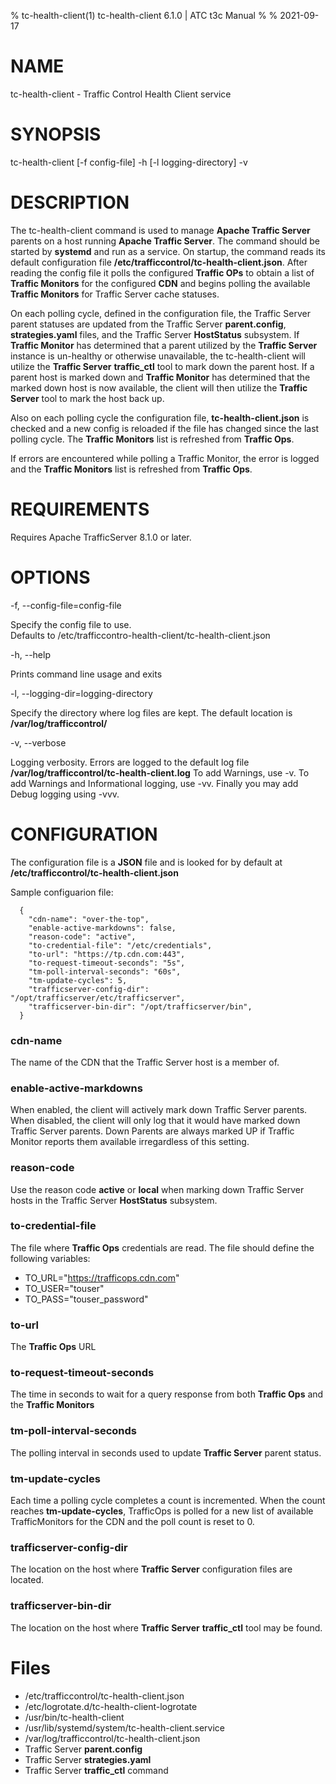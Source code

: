 % tc-health-client(1) tc-health-client 6.1.0 | ATC t3c Manual
%
% 2021-09-17
<!--
    Licensed to the Apache Software Foundation (ASF) under one
    or more contributor license agreements.  See the NOTICE file
    distributed with this work for additional information
    regarding copyright ownership.  The ASF licenses this file
    to you under the Apache License, Version 2.0 (the
    "License"); you may not use this file except in compliance
    with the License.  You may obtain a copy of the License at

      http://www.apache.org/licenses/LICENSE-2.0

    Unless required by applicable law or agreed to in writing,
    software distributed under the License is distributed on an
    "AS IS" BASIS, WITHOUT WARRANTIES OR CONDITIONS OF ANY
    KIND, either express or implied.  See the License for the
    specific language governing permissions and limitations
    under the License.
-->
<!--

  !!!
      This file is both a Github Readme and manpage!
      Please make sure changes appear properly with man,
      and follow man conventions, such as:
      https://www.bell-labs.com/usr/dmr/www/manintro.html

      A primary goal of t3c is to follow POSIX and LSB standards
      and conventions, so it's easy to learn and use by people
      who know Linux and other *nix systems. Providing a proper
      manpage is a big part of that.
  !!!

-->
# NAME

tc-health-client - Traffic Control Health Client service

# SYNOPSIS

tc-health-client [-f config-file]  -h  [-l logging-directory]  -v 

# DESCRIPTION

The tc-health-client command is used to manage **Apache Traffic Server** parents on a
host running **Apache Traffic Server**.  The command should be started by **systemd** 
and run as a service. On startup, the command reads its default configuration file
**/etc/trafficcontrol/tc-health-client.json**.  After reading the config
file it polls the configured **Traffic OPs** to obtain a list of **Traffic Monitors**
for the configured **CDN** and begins polling the available **Traffic Monitors** for
Traffic Server cache statuses.

On each polling cycle, defined in the configuration file, the Traffic Server parent
statuses are updated from the Traffic Server **parent.config**, **strategies.yaml** 
files, and the Traffic Server **HostStatus** subsystem.  If **Traffic Monitor** has
determined that a parent utilized by the **Traffic Server** instance is un-healthy or
otherwise unavailable, the tc-health-client will utilize the **Traffic Server** 
**traffic_ctl** tool to mark down the parent host.  If a parent host is marked down 
and **Traffic Monitor** has determined that the marked down host is now available, 
the client will then utilize the **Traffic Server** tool to mark the host back up.

Also on each polling cycle the configuration file, **tc-health-client.json** is 
checked and a new config is reloaded if the file has changed since the last 
polling cycle.  The **Traffic Monitors** list is refreshed from **Traffic Ops**.

If errors are encountered while polling a Traffic Monitor, the error is logged
and the **Traffic Monitors** list is refreshed from **Traffic Ops**.

# REQUIREMENTS

Requires Apache TrafficServer 8.1.0 or later.

# OPTIONS

-f, -\-config-file=config-file 
  
  Specify the config file to use.  
  Defaults to /etc/trafficcontro-health-client/tc-health-client.json

-h, -\-help 

  Prints command line usage and exits

-l, -\-logging-dir=logging-directory

  Specify the directory where log files are kept.  The default location
  is **/var/log/trafficcontrol/**

-v, -\-verbose

  Logging verbosity.  Errors are logged to the default log file 
  **/var/log/trafficcontrol/tc-health-client.log**
  To add Warnings, use -v.  To add Warnings and Informational 
  logging, use -vv.  Finally you may add Debug logging using -vvv.

# CONFIGURATION

The configuration file is a **JSON** file and is looked for by default
at **/etc/trafficcontrol/tc-health-client.json**

Sample configuarion file:

```
  {
    "cdn-name": "over-the-top",
    "enable-active-markdowns": false,
    "reason-code": "active",
    "to-credential-file": "/etc/credentials",
    "to-url": "https://tp.cdn.com:443", 
    "to-request-timeout-seconds": "5s",
    "tm-poll-interval-seconds": "60s",
    "tm-update-cycles": 5,
    "trafficserver-config-dir": "/opt/trafficserver/etc/trafficserver",
    "trafficserver-bin-dir": "/opt/trafficserver/bin",
  }
```

### cdn-name 

  The name of the CDN that the Traffic Server host is a member of.

### enable-active-markdowns

  When enabled, the client will actively mark down Traffic Server parents.
  When disabled, the client will only log that it would have marked down
  Traffic Server parents.  Down Parents are always marked UP if Traffic Monitor
  reports them available irregardless of this setting.

### reason-code

  Use the reason code **active** or **local** when marking down Traffic Server
  hosts in the Traffic Server **HostStatus** subsystem.

### to-credential-file

  The file where **Traffic Ops** credentials are read.  The file should define the 
  following variables:

  * TO_URL="https://trafficops.cdn.com"
  * TO_USER="touser"
  * TO_PASS="touser_password"

### to-url

  The **Traffic Ops** URL

### to-request-timeout-seconds

  The time in seconds to wait for a query response from both **Traffic Ops** and
  the **Traffic Monitors**

### tm-poll-interval-seconds

  The polling interval in seconds used to update **Traffic Server** parent
  status.

### tm-update-cycles

  Each time a polling cycle completes a count is incremented. When the count
  reaches **tm-update-cycles**, TrafficOps is polled for a new list of available
  TrafficMonitors for the CDN and the poll count is reset to 0.

### trafficserver-config-dir

  The location on the host where **Traffic Server** configuration files are 
  located.

### trafficserver-bin-dir

  The location on the host where **Traffic Server** **traffic_ctl** tool may
  be found.

# Files

* /etc/trafficcontrol/tc-health-client.json
* /etc/logrotate.d/tc-health-client-logrotate
* /usr/bin/tc-health-client
* /usr/lib/systemd/system/tc-health-client.service
* /var/log/trafficcontrol/tc-health-client.json
* Traffic Server **parent.config**
* Traffic Server **strategies.yaml**
* Traffic Server **traffic_ctl** command
  
   